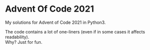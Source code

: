 # Advent Of Code 2021
My solutions for Advent of Code 2021 in Python3.

The code contains a lot of one-liners (even if in some cases it affects readability).  
Why? Just for fun.
